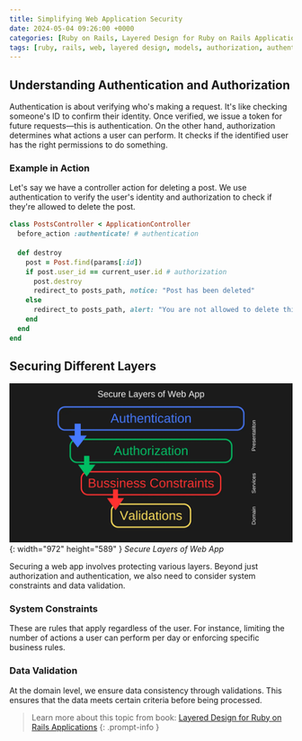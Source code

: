 ```yaml
---
title: Simplifying Web Application Security
date: 2024-05-04 09:26:00 +0000
categories: [Ruby on Rails, Layered Design for Ruby on Rails Applications]
tags: [ruby, rails, web, layered design, models, authorization, authentication, web security]
---
```


## Understanding Authentication and Authorization

Authentication is about verifying who's making a request. It's like checking someone's ID to confirm their identity. Once verified, we issue a token for future requests—this is authentication. On the other hand, authorization determines what actions a user can perform. It checks if the identified user has the right permissions to do something.

### Example in Action

Let's say we have a controller action for deleting a post. We use authentication to verify the user's identity and authorization to check if they're allowed to delete the post.

```ruby
class PostsController < ApplicationController
  before_action :authenticate! # authentication

  def destroy
    post = Post.find(params[:id])
    if post.user_id == current_user.id # authorization
      post.destroy
      redirect_to posts_path, notice: "Post has been deleted"
    else
      redirect_to posts_path, alert: "You are not allowed to delete this post"
    end
  end
end
```

## Securing Different Layers

![Desktop View](./images/secure-layers-of-web-app.webp){: width="972" height="589" }
_Secure Layers of Web App_

Securing a web app involves protecting various layers. Beyond just authorization and authentication, we also need to consider system constraints and data validation.

### System Constraints
These are rules that apply regardless of the user. For instance, limiting the number of actions a user can perform per day or enforcing specific business rules.

### Data Validation
At the domain level, we ensure data consistency through validations. This ensures that the data meets certain criteria before being processed.


> Learn more about this topic from book: [Layered Design for Ruby on Rails Applications](https://www.packtpub.com/product/layered-design-for-ruby-on-rails-applications/9781801813785)
{: .prompt-info }


